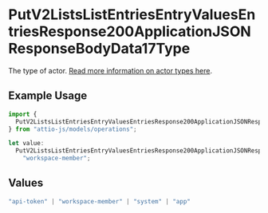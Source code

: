 # PutV2ListsListEntriesEntryValuesEntriesResponse200ApplicationJSONResponseBodyData17Type

The type of actor. [Read more information on actor types here](/docs/actors).

## Example Usage

```typescript
import {
  PutV2ListsListEntriesEntryValuesEntriesResponse200ApplicationJSONResponseBodyData17Type,
} from "attio-js/models/operations";

let value:
  PutV2ListsListEntriesEntryValuesEntriesResponse200ApplicationJSONResponseBodyData17Type =
    "workspace-member";
```

## Values

```typescript
"api-token" | "workspace-member" | "system" | "app"
```